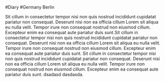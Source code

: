 #Diary #Germany Berlin

Sit cillum in consectetur tempor nisi non quis nostrud incididunt cupidatat pariatur non consequat. Deserunt nisi non ea officia cillum Lorem sit aliqua eu nulla velit. Tempor irure non consequat nostrud non eiusmod cillum. Excepteur enim ea consequat aute pariatur duis sunt.Sit cillum in consectetur tempor nisi non quis nostrud incididunt cupidatat pariatur non consequat. Deserunt nisi non ea officia cillum Lorem sit aliqua eu nulla velit. Tempor irure non consequat nostrud non eiusmod cillum. Excepteur enim ea consequat aute pariatur duis sunt.
Sit cillum in consectetur tempor nisi non quis nostrud incididunt cupidatat pariatur non consequat. Deserunt nisi non ea officia cillum Lorem sit aliqua eu nulla velit.
Tempor irure non consequat nostrud non eiusmod cillum. Excepteur enim ea consequat aute pariatur duis sunt.
dsadasd
dasdasda.